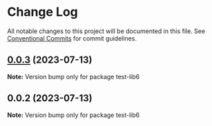 # Change Log

All notable changes to this project will be documented in this file.
See [Conventional Commits](https://conventionalcommits.org) for commit guidelines.

## [0.0.3](https://github.com/mschezrp/test-poc/compare/test-lib6@0.0.2...test-lib6@0.0.3) (2023-07-13)

**Note:** Version bump only for package test-lib6

## 0.0.2 (2023-07-13)

**Note:** Version bump only for package test-lib6

